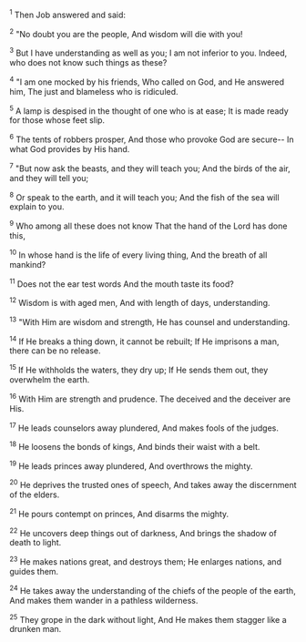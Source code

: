 <sup>1</sup> 
Then Job answered and said: 

<sup>2</sup> 
"No doubt you are the people, And wisdom will die with you! 

<sup>3</sup> 
But I have understanding as well as you; I am not inferior to you. Indeed, who does not know such things as these? 

<sup>4</sup> 
"I am one mocked by his friends, Who called on God, and He answered him, The just and blameless who is ridiculed. 

<sup>5</sup> 
A lamp is despised in the thought of one who is at ease; It is made ready for those whose feet slip. 

<sup>6</sup> 
The tents of robbers prosper, And those who provoke God are secure-- In what God provides by His hand. 

<sup>7</sup> 
"But now ask the beasts, and they will teach you; And the birds of the air, and they will tell you; 

<sup>8</sup> 
Or speak to the earth, and it will teach you; And the fish of the sea will explain to you. 

<sup>9</sup> 
Who among all these does not know That the hand of the Lord has done this, 

<sup>10</sup> 
In whose hand is the life of every living thing, And the breath of all mankind? 

<sup>11</sup> 
Does not the ear test words And the mouth taste its food? 

<sup>12</sup> 
Wisdom is with aged men, And with length of days, understanding. 

<sup>13</sup> 
"With Him are wisdom and strength, He has counsel and understanding. 

<sup>14</sup> 
If He breaks a thing down, it cannot be rebuilt; If He imprisons a man, there can be no release. 

<sup>15</sup> 
If He withholds the waters, they dry up; If He sends them out, they overwhelm the earth. 

<sup>16</sup> 
With Him are strength and prudence. The deceived and the deceiver are His. 

<sup>17</sup> 
He leads counselors away plundered, And makes fools of the judges. 

<sup>18</sup> 
He loosens the bonds of kings, And binds their waist with a belt. 

<sup>19</sup> 
He leads princes away plundered, And overthrows the mighty. 

<sup>20</sup> 
He deprives the trusted ones of speech, And takes away the discernment of the elders. 

<sup>21</sup> 
He pours contempt on princes, And disarms the mighty. 

<sup>22</sup> 
He uncovers deep things out of darkness, And brings the shadow of death to light. 

<sup>23</sup> 
He makes nations great, and destroys them; He enlarges nations, and guides them. 

<sup>24</sup> 
He takes away the understanding of the chiefs of the people of the earth, And makes them wander in a pathless wilderness. 

<sup>25</sup> 
They grope in the dark without light, And He makes them stagger like a drunken man.